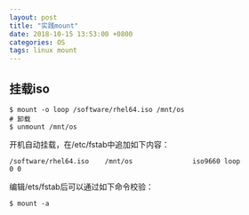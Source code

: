 ```yaml
---
layout: post
title: "实践mount"
date: 2018-10-15 13:53:00 +0800
categories: OS
tags: linux mount
---
```




## 挂载iso

```shell
$ mount -o loop /software/rhel64.iso /mnt/os
# 卸载
$ unmount /mnt/os
```

开机自动挂载，在/etc/fstab中追加如下内容：

```
/software/rhel64.iso    /mnt/os               iso9660 loop            0 0
```

编辑/ets/fstab后可以通过如下命令校验：

```shell
$ mount -a
```




